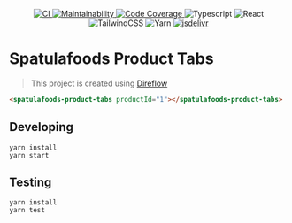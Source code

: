 <p align="center">
  <a
    href="https://github.com/Brettm12345/spatulafoods-product-tabs/actions/workflows/main.yml"
  >
    <img
      alt="CI"
      src="https://github.com/Brettm12345/spatulafoods-product-tabs/actions/workflows/main.yml/badge.svg"
    />
  </a>
  <a
    href="https://codeclimate.com/github/Brettm12345/spatulafoods-product-tabs/maintainability"
  >
    <img
      alt="Maintainability"
      src="https://api.codeclimate.com/v1/badges/bd74d12bfd1797c90985/maintainability"
    />
  </a>
  <a href="https://codecov.io/gh/Brettm12345/spatulafoods-product-tabs">
    <img
      alt="Code Coverage"
      src="https://codecov.io/gh/Brettm12345/spatulafoods-product-tabs/branch/main/graph/badge.svg?token=c0H6SoaQHf"
    />
  </a>
  <img
    alt="Typescript"
    src="https://img.shields.io/badge/typescript-%23007ACC.svg?style=flat&logo=typescript&logoColor=white"
  />
  <img
    alt="React"
    src="https://img.shields.io/badge/react-%2320232a.svg?style=flat&logo=react&logoColor=%2361DAFB"
  />
  <img
    alt="TailwindCSS"
    src="https://img.shields.io/badge/tailwindcss-%2338B2AC.svg?style=flat&logo=tailwind-css&logoColor=white"
  />
  <img
    alt="Yarn"
    src="https://img.shields.io/badge/yarn-%232C8EBB.svg?style=flat&logo=yarn&logoColor=white"
  />
  <a href="https://www.jsdelivr.com/package/npm/spatulafoods-product-tabs">
    <img
      alt="jsdelivr"
      src="https://data.jsdelivr.com/v1/package/npm/spatulafoods-product-tabs/badge"
    />
  </a>
</p>

# Spatulafoods Product Tabs

> This project is created using [Direflow](https://direflow.io)

```html
<spatulafoods-product-tabs productId="1"></spatulafoods-product-tabs>
```

## Developing

```shell
yarn install
yarn start
```

## Testing

```shell
yarn install
yarn test
```
